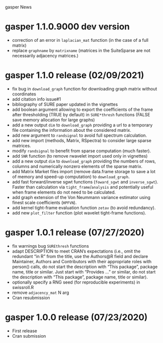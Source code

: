 gasper News

gasper 1.1.0.9000 dev version
=============================

-   correction of an error in `laplacian_mat` function (in the case of a
    full matrix)
-   replace `graphname` by `matrixname` (matrices in the SuiteSparse are
    not necessarily adjacency matrices.)

gasper 1.1.0 release (02/09/2021)
=================================

-   fix bug in `download_graph` function for downloading graph matrix
    without coordinates
-   add citation info issue\#1
-   bibliography of SURE paper updated in the vignettes
-   add boolean argument allowing to export the coefficients of the
    frame after thresholding (TRUE by default) in `SURE*thresh`
    functions (FALSE save memory allocation for large graphs)
-   add a new output `dim` to `download_graph` providing a url to a
    temporary file containing the information about the considered
    matrix.
-   add new argument to `randsignal` to avoid full spectrum calculation.
-   add new import (methods, Matrix, RSpectra) to consider large sparse
    matrices.
-   modify `randsignal` to benefit from sparse computation (much
    faster).
-   add `SNR` function (to remove rwavelet import used only in
    vignettes)
-   add a new output `dim` to `download_graph` providing the numbers of
    rows, columns and numerically nonzero elements of the sparse matrix.
-   add Matrix Market files import (remove data.frame storage to save a
    lot of memory and speed-up computation) to `download_graph`.
-   add fast forward/inverse sgwt functions (`foward_sgwt` and
    `inverse_sgwt`). Faster than calculation via
    `tight_frame`/`analysis` and potentially useful when frame elements
    do not need to be calculated.
-   add graph extension of the Von Neummann variance estimator using
    finest scale coefficients (`HPFVN`).
-   add kernel tight-frame evaluation function `zetav` (to avoid
    redundancy).
-   add new `plot_filter` function (plot wavelet tight-frame functions).

gasper 1.0.1 release (07/27/2020)
=================================

-   fix warnings bug `SUREthresh` functions
-   adapt DESCRIPTION to meet CRAN’s expectations (i.e., omit the
    redundant “in R” from the title, use the Authors@R field and declare
    Maintainer, Authors and Contributors with their appropriate roles
    with person() calls, do not start the description with “This
    package”, package name, title or similar. Just start with “Provides
    …” or similar, do not start the description with “This package”,
    package name, title or similar).
-   optionally specify a RNG seed (for reproducible experiments) in
    swissroll.R
-   remove `adjacency_mat` N arg
-   Cran resubmission

gasper 1.0.0 release (07/23/2020)
=================================

-   First release
-   Cran submission

